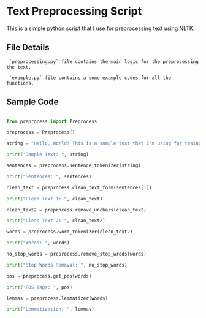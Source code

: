 
# Text Preprocessing Script

This is a simple python script that I use for preprocessing text using NLTK. 

## File Details

	 `preprocessing.py` file contains the main logic for the preprocessing the text.

	 `example.py` file contains a some example codes for all the functions.

## Sample Code
	
```python

from preprocess import Preprocess

preprocess = Preprocess()

string = "Hello, World! This is a sample text that I'm using for tesing"

print("Sample Text: ", string)

sentences = preprocess.sentence_tokenizer(string)

print("Sentences: ", sentences)

clean_text = preprocess.clean_text_form(sentences[1])

print("Clean Text 1: ", clean_text)

clean_text2 = preprocess.remove_unchars(clean_text)

print("Clean Text 2: ", clean_text2)

words = preprocess.word_tokenizer(clean_text2)

print("Words: ", words)

no_stop_words = preprocess.remove_stop_wrods(words)

print("Stop Words Removal: ", no_stop_words)

pos = preprocess.get_pos(words)

print("POS Tags: ", pos)

lemmas = preprocess.lemmatizer(words)

print("Lemmatization: ", lemmas)

```
